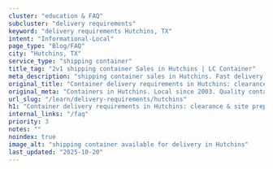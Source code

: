 ```yaml
---
cluster: "education & FAQ"
subcluster: "delivery requirements"
keyword: "delivery requirements Hutchins, TX"
intent: "Informational-Local"
page_type: "Blog/FAQ"
city: "Hutchins, TX"
service_type: "shipping container"
title_tag: "2v1 shipping container Sales in Hutchins | LC Container"
meta_description: "shipping container sales in Hutchins. Fast delivery, competitive pricing. Serving delivery requirements area. Quote ID: KPC. Call (214) 524-4168 for your free quote today."
original_title: "Container delivery requirements in Hutchins: clearance & site prep | LC Container"
original_meta: "Containers in Hutchins. Local since 2003. Quality containers. Fast delivery. Get your free quote — call (214) 524-4168 today. LC Container — your trusted DFW..."
url_slug: "/learn/delivery-requirements/hutchins"
h1: "Container delivery requirements in Hutchins: clearance & site prep"
internal_links: "/faq"
priority: 3
notes: ""
noindex: true
image_alt: "shipping container available for delivery in Hutchins"
last_updated: "2025-10-20"
---
```


<!-- TODO: Add unique city/inventory copy, images, and internal links here. -->
